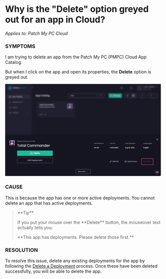 # Why is the "Delete" option greyed out for an app in Cloud?

_Applies to: Patch My PC Cloud_

### SYMPTOMS

I am trying to delete an app from the Patch My PC (PMPC) Cloud App Catalog.

But when I click on the app and open its properties, the **Delete** option is greyed out.

![](/_images/image-(1952).png)

### CAUSE

This is because the app has one or more active deployments. You cannot delete an app that has active deployments.

> \*\*Tip\*\*
>
> If you put your mouse over the \*\*Delete\*\* button, the mouseover text actually tells you:
>
> \*\*This app has deployments. Please delete those first.\*\*

### RESOLUTION

To resolve this issue, delete any existing deployments for the app by following the [Delete a Deployment](../../cloud-deployments/manage-cloud-deployments/delete-a-cloud-deployment.md) process. Once these have been deleted successfully, you will be able to delete the app.